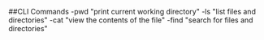 ##CLI Commands
-pwd "print current working directory"
-ls "list files and directories"
-cat "view the contents of the file"
-find "search for files and directories"